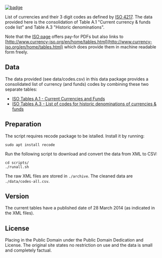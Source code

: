 <a className="gh-badge" href="https://datahub.io/core/currency-codes"><img src="https://badgen.net/badge/icon/View%20on%20datahub.io/orange?icon=https://datahub.io/datahub-cube-badge-icon.svg&label&scale=1.25" alt="badge" /></a>

List of currencies and their 3 digit codes as defined by [ISO 4217][iso-4217]. The data
provided here is the consolidation of Table A.1 "Current currency & funds code list" and
Table A.3 "Historic denominations".

Note that the [ISO page][iso-4217] offers pay-for PDFs but also links to [http://www.currency-iso.org/en/home/tables.html](http://www.currency-iso.org/en/home/tables.html) which does provide them in machine readable form freely.

[iso-4217]: https://www.six-group.com/en/products-services/financial-information/data-standards.html

## Data

The data provided (see data/codes.csv) in this data package provides a
consolidated list of currency (and funds) codes by combining these two
separate tables:

* [ISO Tables A.1 - Current Currencies and Funds][a1]
* [ISO Tables A.3 - List of codes for historic denominations of currencies & funds][a3]

[a1]: https://www.six-group.com/dam/download/financial-information/data-center/iso-currrency/lists/list-one.xml
[a3]: https://www.six-group.com/dam/download/financial-information/data-center/iso-currrency/lists/list-three.xml

## Preparation

The script requires recode package to be istalled. Install it by running:

`sudo apt install recode`

Run the following script to download and convert the data from XML to
CSV:

```
cd scripts/
./runall.sh
```

The raw XML files are stored in `./archive`. The cleaned data are
`./data/codes-all.csv`.

## Version

The current tables have a published date of 28 March 2014 (as indicated
in the XML files).

## License

Placing in the Public Domain under the Public Domain Dedication and License.
The original site states no restriction on use and the data is small and
completely factual.

